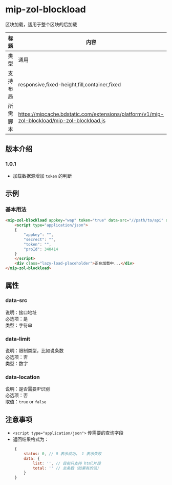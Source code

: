 # mip-zol-blockload

区块加载，适用于整个区块的后加载

标题|内容
----|----
类型|通用
支持布局|responsive,fixed-height,fill,container,fixed
所需脚本|https://mipcache.bdstatic.com/extensions/platform/v1/mip-zol-blockload/mip-zol-blockload.js

## 版本介绍

### 1.0.1

- 加载数据源增加 `token` 的判断

## 示例

### 基本用法
```html
<mip-zol-blockload appkey="wap" token="true" data-src="//path/to/api" data-limit="3" data-location="true">
    <script type="application/json">
    {
        "appkey": "",
        "secrect": "",
        "token": "",
        "proId": 340414
    }
    </script>
    <div class="lazy-load-placeholder">正在加载中...</div>
</mip-zol-blockload>
```

## 属性

### data-src

说明：接口地址   
必选项：是    
类型：字符串   

### data-limit

说明：限制类型，比如说条数         
必选项：否        
类型：数字     

### data-location

说明：是否需要IP识别             
必选项：否        
取值：`true` or `false`  

## 注意事项

- `<script type="application/json">` 传需要的查询字段
- 返回结果格式为：
```js
    {
        status: 0, // 0 表示成功， 1 表示失败
        data: {
            list: '', // 目前只支持 html片段
            total: '' // 总条数（如果有的话）
        }
    }
```

